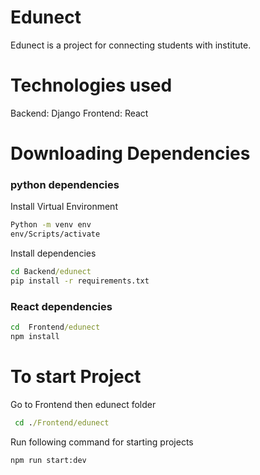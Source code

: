 # Edunect
Edunect is a project for connecting students with institute. 



# Technologies used
Backend: Django
Frontend: React

# Downloading Dependencies
### python dependencies
Install Virtual Environment
```cmd
Python -m venv env
env/Scripts/activate
```
Install dependencies
```cmd
cd Backend/edunect
pip install -r requirements.txt
```
### React dependencies
```cmd
cd  Frontend/edunect
npm install
```

# To start Project
Go to Frontend then edunect folder
```cmd
 cd ./Frontend/edunect
 ```

Run following command for starting projects
```cmd
npm run start:dev
```
